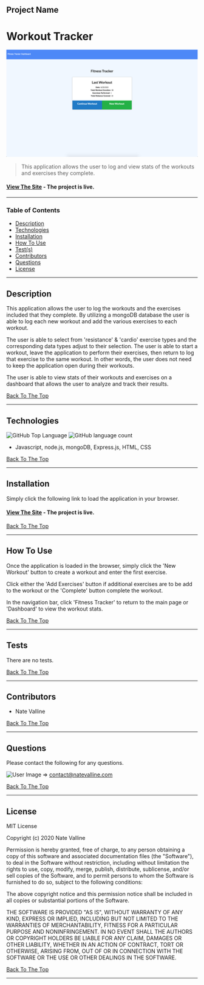 ## Project Name

# Workout Tracker

<img src="./public/img/fitness-tracker.png" alt="Project Screenshot" max-height="400px">

> This application allows the user to log and view stats of the workouts and exercises they complete.

#### [View The Site](#) - The project is live.

---

### Table of Contents

- [Description](#description)
- [Technologies](#technologies)
- [Installation](#installation)
- [How To Use](#how-to-use)
- [Test(s)](#tests)
- [Contributors](#contributors)
- [Questions](#questions)
- [License](#license)

---

## Description

This application allows the user to log the workouts and the exercises included that they complete. By utilizing a mongoDB database the user is able to log each new workout and add the various exercises to each workout.

The user is able to select from 'resistance' & 'cardio' exercise types and the corresponding data types adjust to their selection. The user is able to start a workout, leave the application to perform their exercises, then return to log that exercise to the same workout.  In other words, the user does not need to keep the application open during their workouts.

The user is able to view stats of their workouts and exercises on a dashboard that allows the user to analyze and track their results.

[Back To The Top](#project-name)

---

## Technologies

![GitHub Top Language](https://img.shields.io/github/languages/top/nvalline/workout-tracker) ![GitHub language count](https://img.shields.io/github/languages/count/nvalline/workout-tracker)

- Javascript, node.js, mongoDB, Express.js, HTML, CSS

[Back To The Top](#project-name)

---

## Installation

Simply click the following link to load the application in your browser.

#### [View The Site](#) - The project is live.

[Back To The Top](#project-name)

---

## How To Use

Once the application is loaded in the browser, simply click the 'New Workout' button to create a workout and enter the first exercise.  

Click either the 'Add Exercises' button if additional exercises are to be add to the workout or the 'Complete' button complete the workout.

In the navigation bar, click 'Fitness Tracker' to return to the main page or 'Dashboard' to view the workout stats.

[Back To The Top](#project-name)

---

## Tests

There are no tests.

[Back To The Top](#project-name)

---

## Contributors

- Nate Valline

[Back To The Top](#project-name)

---

## Questions

Please contact the following for any questions.

<img src="https://avatars3.githubusercontent.com/u/58278138?v=4" alt="User Image" width="35px">  =>  contact@natevalline.com

[Back To The Top](#project-name)

---

## License

MIT License

Copyright (c) 2020 Nate Valline

Permission is hereby granted, free of charge, to any person obtaining a copy
of this software and associated documentation files (the "Software"), to deal
in the Software without restriction, including without limitation the rights
to use, copy, modify, merge, publish, distribute, sublicense, and/or sell
copies of the Software, and to permit persons to whom the Software is
furnished to do so, subject to the following conditions:

The above copyright notice and this permission notice shall be included in all
copies or substantial portions of the Software.

THE SOFTWARE IS PROVIDED "AS IS", WITHOUT WARRANTY OF ANY KIND, EXPRESS OR
IMPLIED, INCLUDING BUT NOT LIMITED TO THE WARRANTIES OF MERCHANTABILITY,
FITNESS FOR A PARTICULAR PURPOSE AND NONINFRINGEMENT. IN NO EVENT SHALL THE
AUTHORS OR COPYRIGHT HOLDERS BE LIABLE FOR ANY CLAIM, DAMAGES OR OTHER
LIABILITY, WHETHER IN AN ACTION OF CONTRACT, TORT OR OTHERWISE, ARISING FROM,
OUT OF OR IN CONNECTION WITH THE SOFTWARE OR THE USE OR OTHER DEALINGS IN THE
SOFTWARE.

[Back To The Top](#project-name)

---
    